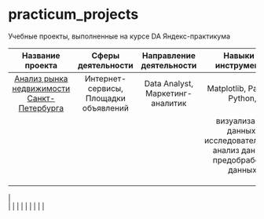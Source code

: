 # practicum_projects
Учебные проекты, выполненные на курсе DA Яндекс-практикума 

|Название проекта                             |Сферы деятельности |Направление деятельности |Навыки и инструменты|Задачи проекта|
|:-------------------------------------------:|:---------------:|:----------------:|:----------------:|:----------------:|
| [Анализ рынка недвижимости Санкт-Петербурга](SPb_real_estate)|Интернет-сервисы, Площадки объявлений|Data Analyst, Маркетинг-аналитик|Matplotlib, Pandas, Python,
|    |    |          | визуализация данных, исследовательский анализ данных, предобработка данных     |
|   |    |     ||
       |                 |
|                                             ||                 |  
|    
|                                             | |
|                                           |                    |
|                                           |
|
